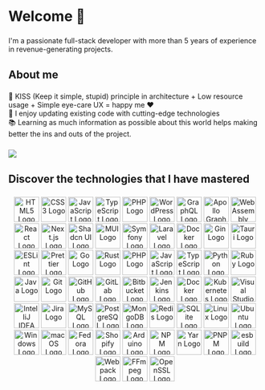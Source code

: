 <h1 align="left">Welcome 👋</h1>

###

<p align="left">I'm a passionate full-stack developer with more than 5 years of experience in revenue-generating projects.</p>

###

<h2 align="left">About me</h2>

###

<p align="left">🎯 KISS (Keep it simple, stupid) principle in architecture + Low resource usage + Simple eye-care UX = happy me ❤️<br>🎲 I enjoy updating existing code with cutting-edge technologies<br>📚  Learning as much information as possible about this world helps making better the ins and outs of the project.</p>

###

<picture>
  <source
    srcset="https://github-readme-stats.vercel.app/api?username=l-you&show_icons=true&hide=stars&show=reviews,discussions_started,discussions_answered,prs_merged,prs_merged_percentage&include_all_commits=true&theme=dark"
    media="(prefers-color-scheme: dark)"
  />
  <source
    srcset="https://github-readme-stats.vercel.app/api?username=l-you&show_icons=true&hide=stars&show=reviews,discussions_started,discussions_answered,prs_merged,prs_merged_percentage&include_all_commits=true"
    media="(prefers-color-scheme: light), (prefers-color-scheme: no-preference)"
  />
  <img src="https://github-readme-stats.vercel.app/api?username=l-you&show_icons=true&hide=stars&show=reviews,discussions_started,discussions_answered,prs_merged,prs_merged_percentage&include_all_commits=true" />
</picture>


###

<h2 align="left">Discover the technologies that I have mastered</h2>

###

<div align="center">
    <img height="50" width="50" src="https://cdn.simpleicons.org/html5/white/dark" alt="HTML5 Logo" />
    <img height="50" width="50" src="https://cdn.simpleicons.org/css3/white/dark" alt="CSS3 Logo" />
    <img height="50" width="50" src="https://cdn.simpleicons.org/javascript/white/dark" alt="JavaScript Logo" />
    <img height="50" width="50" src="https://cdn.simpleicons.org/typescript/white/dark" alt="TypeScript Logo" />
    <img height="50" width="50" src="https://cdn.simpleicons.org/php/white/dark" alt="PHP Logo" />
    <img height="50" width="50" src="https://cdn.simpleicons.org/wordpress/white/dark" alt="WordPress Logo" />
    <img height="50" width="50" src="https://cdn.simpleicons.org/graphql/white/dark" alt="GraphQL Logo" />
    <img height="50" width="50" src="https://cdn.simpleicons.org/apollographql/white/dark" alt="Apollo GraphQL Logo" />
    <img height="50" width="50" src="https://cdn.simpleicons.org/webassembly/white/dark" alt="WebAssembly Logo" />
    <img height="50" width="50" src="https://cdn.simpleicons.org/react/white/dark" alt="React Logo" />
    <img height="50" width="50" src="https://cdn.simpleicons.org/nextdotjs/white/dark" alt="Next.js Logo" />
    <img height="50" width="50" src="https://cdn.simpleicons.org/shadcnui/white/dark" alt="Shadcn UI Logo" />
    <img height="50" width="50" src="https://cdn.simpleicons.org/mui/white/dark" alt="MUI Logo" />
    <img height="50" width="50" src="https://cdn.simpleicons.org/symfony/white/dark" alt="Symfony Logo" />
    <img height="50" width="50" src="https://cdn.simpleicons.org/laravel/white/dark" alt="Laravel Logo" />
    <img height="50" width="50" src="https://cdn.simpleicons.org/docker/white/dark" alt="Docker Logo" />
    <img height="50" width="50" src="https://cdn.simpleicons.org/gin/white/dark" alt="Gin Logo" />
    <img height="50" width="50" src="https://cdn.simpleicons.org/tauri/white/dark" alt="Tauri Logo" />
    <img height="50" width="50" src="https://cdn.simpleicons.org/eslint/white/dark" alt="ESLint Logo" />
    <img height="50" width="50" src="https://cdn.simpleicons.org/prettier/white/dark" alt="Prettier Logo" />
    <img height="50" width="50" src="https://cdn.simpleicons.org/go/white/dark" alt="Go Logo" />
    <img height="50" width="50" src="https://cdn.simpleicons.org/rust/white/dark" alt="Rust Logo" />
    <img height="50" width="50" src="https://cdn.simpleicons.org/php/white/dark" alt="PHP Logo" />
    <img height="50" width="50" src="https://cdn.simpleicons.org/javascript/white/dark" alt="JavaScript Logo" />
    <img height="50" width="50" src="https://cdn.simpleicons.org/typescript/white/dark" alt="TypeScript Logo" />
    <img height="50" width="50" src="https://cdn.simpleicons.org/python/white/dark" alt="Python Logo" />
    <img height="50" width="50" src="https://cdn.simpleicons.org/ruby/white/dark" alt="Ruby Logo" />
    <img height="50" width="50" src="https://cdn.simpleicons.org/java/white/dark" alt="Java Logo" />
    <img height="50" width="50" src="https://cdn.simpleicons.org/git/white/dark" alt="Git Logo" />
    <img height="50" width="50" src="https://cdn.simpleicons.org/github/white/dark" alt="GitHub Logo" />
    <img height="50" width="50" src="https://cdn.simpleicons.org/gitlab/white/dark" alt="GitLab Logo" />
    <img height="50" width="50" src="https://cdn.simpleicons.org/bitbucket/white/dark" alt="Bitbucket Logo" />
    <img height="50" width="50" src="https://cdn.simpleicons.org/jenkins/white/dark" alt="Jenkins Logo" />
    <img height="50" width="50" src="https://cdn.simpleicons.org/docker/white/dark" alt="Docker Logo" />
    <img height="50" width="50" src="https://cdn.simpleicons.org/kubernetes/white/dark" alt="Kubernetes Logo" />
    <img height="50" width="50" src="https://cdn.simpleicons.org/vscode/white/dark" alt="Visual Studio Code Logo" />
    <img height="50" width="50" src="https://cdn.simpleicons.org/intellijidea/white/dark" alt="IntelliJ IDEA Logo" />
    <img height="50" width="50" src="https://cdn.simpleicons.org/jira/white/dark" alt="Jira Logo" />
    <img height="50" width="50" src="https://cdn.simpleicons.org/mysql/white/dark" alt="MySQL Logo" />
    <img height="50" width="50" src="https://cdn.simpleicons.org/postgresql/white/dark" alt="PostgreSQL Logo" />
    <img height="50" width="50" src="https://cdn.simpleicons.org/mongodb/white/dark" alt="MongoDB Logo" />
    <img height="50" width="50" src="https://cdn.simpleicons.org/redis/white/dark" alt="Redis Logo" />
    <img height="50" width="50" src="https://cdn.simpleicons.org/sqlite/white/dark" alt="SQLite Logo" />
    <img height="50" width="50" src="https://cdn.simpleicons.org/linux/white/dark" alt="Linux Logo" />
    <img height="50" width="50" src="https://cdn.simpleicons.org/ubuntu/white/dark" alt="Ubuntu Logo" />
    <img height="50" width="50" src="https://cdn.simpleicons.org/windows/white/dark" alt="Windows Logo" />
    <img height="50" width="50" src="https://cdn.simpleicons.org/macos/white/dark" alt="macOS Logo" />
    <img height="50" width="50" src="https://cdn.simpleicons.org/fedora/white/dark" alt="Fedora Logo" />
    <img height="50" width="50" src="https://cdn.simpleicons.org/shopify/white/dark" alt="Shopify Logo" />
    <img height="50" width="50" src="https://cdn.simpleicons.org/arduino/white/dark" alt="Arduino Logo" />
    <img height="50" width="50" src="https://cdn.simpleicons.org/npm/white/dark" alt="NPM Logo" />
    <img height="50" width="50" src="https://cdn.simpleicons.org/yarn/white/dark" alt="Yarn Logo" />
    <img height="50" width="50" src="https://cdn.simpleicons.org/pnpm/white/dark" alt="PNPM Logo" />
    <img height="50" width="50" src="https://cdn.simpleicons.org/esbuild/white/dark" alt="esbuild Logo" />
    <img height="50" width="50" src="https://cdn.simpleicons.org/webpack/white/dark" alt="Webpack Logo" />
    <img height="50" width="50" src="https://cdn.simpleicons.org/ffmpeg/white/dark" alt="FFmpeg Logo" />
    <img height="50" width="50" src="https://cdn.simpleicons.org/openssl/white/dark" alt="OpenSSL Logo" />
    <img height="50" width="50" src="https://cdn.simpleicons.org/cloudflare/white/dark" alt="Cloud



</div>


